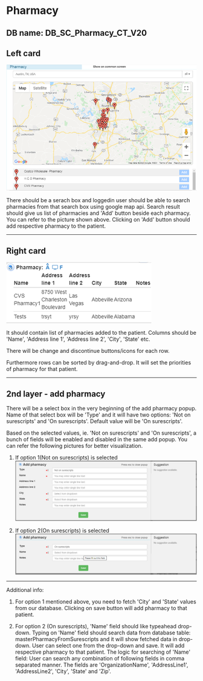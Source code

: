 # Pharmacy

DB name: DB_SC_Pharmacy_CT_V20
------------------------------

Left card
------------
![Pharmacy left card](../../assets/img/pharmacy/left-card.png)

There should be a serach box and loggedin user should be able to search pharmacies from that search box using google map api. Search result should give us list of pharmacies and 'Add' button beside each pharmacy. You can refer to the picture shown above. Clicking on 'Add' button should add respective pharmacy to the patient.

----------------------------------- 

Right card
-----------
![Pharmacy right card](../../assets/img/pharmacy/right-card.png)

It should contain list of pharmacies added to the patient. Columns should be 'Name', 'Address line 1', 'Address line 2', 'City', 'State' etc. 

There will be change and discontinue buttons/icons for each row.

Furthermore rows can be sorted by drag-and-drop. It will set the priorities of pharmacy for that patient. 

----------------------------------- 

2nd layer - add pharmacy 
----------------------------------------------

There will be a select box in the very beginning of the add pharmacy popup. Name of that select box will be 'Type' and it will have two options: 'Not on surescripts' and 'On surescripts'. Default value will be 'On surescripts'.

Based on the selected values, ie. 'Not on surescripts' and 'On surescripts', a bunch of fields will be enabled and disabled in the same add popup. You can refer the following pictures for better visualization.

1. If option 1(Not on surescripts) is selected
![Add pharmacy type 1](../../assets/img/pharmacy/2nd-layer-add-pharmacy-1.png)

2. If option 2(On surescripts) is selected
![Add pharmacy type 2](../../assets/img/pharmacy/2nd-layer-add-pharmacy-2.png)

-----------------------
Additional info:
1. For option 1 mentioned above, you need to fetch 'City' and 'State' values from our database. Clicking on save button will add pharmacy to that patient.

2. For option 2 (On surescripts), 'Name' field should like typeahead drop-down. Typing on 'Name' field should search data from database table: masterPharmacyFromSurescripts and it will show fetched data in drop-down. User can select one from the drop-down and save. It will add respective pharmacy to that patient. 
The logic for searching of 'Name' field:
User can search any combination of following fields in comma separated manner. The fields are 'OrganizationName', 'AddressLine1', 'AddressLine2', 'City', 'State' and 'Zip'.